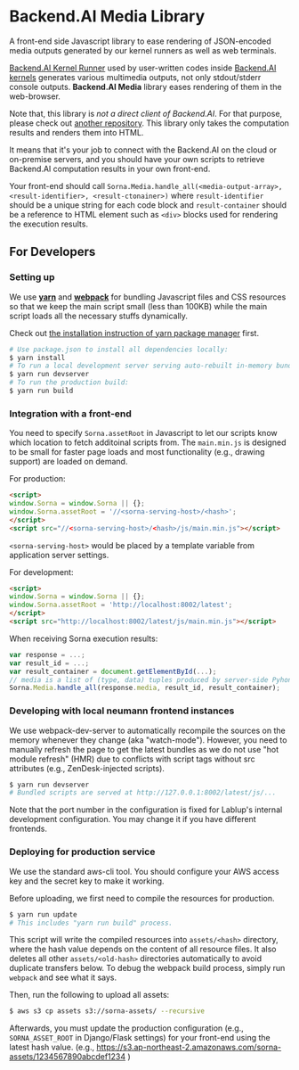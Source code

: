 # Backend.AI Media Library

A front-end side Javascript library to ease rendering of JSON-encoded media outputs
generated by our kernel runners as well as web terminals.

[Backend.AI Kernel Runner](https://github.com/lablup/backend.ai-kernel-runner)
used by user-written codes inside [Backend.AI
kernels](https://github.com/lablup/backend.ai-kernels) generates various
multimedia outputs, not only stdout/stderr console outputs.
**Backend.AI Media** library eases rendering of them in the web-browser.

Note that, this library is *not a direct client of Backend.AI*.
For that purpose, please check out [another
repository](https://github.com/lablup/backend.ai-client-js).
This library only takes the computation results and renders them into HTML.

It means that it's your job to connect with the Backend.AI on the cloud or
on-premise servers, and you should have your own scripts to retrieve Backend.AI
computation results in your own front-end.

Your front-end should call `Sorna.Media.handle_all(<media-output-array>,
<result-identifier>, <result-ctonainer>)` where `result-identifier`
should be a unique string for each code block and `result-container` should
be a reference to HTML element such as `<div>` blocks used for rendering the
execution results.


## For Developers

### Setting up

We use [**yarn**](https://yarnpkg.com) and [**webpack**](https://webpack.js.org)
for bundling Javascript files and CSS resources so that we keep the main script
small (less than 100KB) while the main script loads all the necessary stuffs
dynamically.

Check out [the installation instruction of yarn package
manager](https://yarnpkg.com/en/docs/install) first.

```sh
# Use package.json to install all dependencies locally:
$ yarn install
# To run a local development server serving auto-rebuilt in-memory bundles:
$ yarn run devserver
# To run the production build:
$ yarn run build
```

### Integration with a front-end

You need to specify `Sorna.assetRoot` in Javascript to let our scripts know
which location to fetch additoinal scripts from.
The `main.min.js` is designed to be small for faster page loads and most
functionality (e.g., drawing support) are loaded on demand.

For production:
```html
<script>
window.Sorna = window.Sorna || {};
window.Sorna.assetRoot = '//<sorna-serving-host>/<hash>';
</script>
<script src="//<sorna-serving-host>/<hash>/js/main.min.js"></script>
```
`<sorna-serving-host>` would be placed by a template variable from application
server settings.

For development:
```html
<script>
window.Sorna = window.Sorna || {};
window.Sorna.assetRoot = 'http://localhost:8002/latest';
</script>
<script src="http://localhost:8002/latest/js/main.min.js"></script>
```

When receiving Sorna execution results:
```javascript
var response = ...;
var result_id = ...;
var result_container = document.getElementById(...);
// media is a list of (type, data) tuples produced by server-side Pyhon packages
Sorna.Media.handle_all(response.media, result_id, result_container);
```


### Developing with local neumann frontend instances

We use webpack-dev-server to automatically recompile the sources on the memory
whenever they change (aka "watch-mode").
However, you need to manually refresh the page to get the latest bundles as we
do not use "hot module refresh" (HMR) due to conflicts with script tags without
src attributes (e.g., ZenDesk-injected scripts).

```sh
$ yarn run devserver
# Bundled scripts are served at http://127.0.0.1:8002/latest/js/...
```

Note that the port number in the configuration is fixed for Lablup's internal
development configuration.  You may change it if you have different frontends.

### Deploying for production service

We use the standard aws-cli tool.  You should configure your AWS access key and
the secret key to make it working.

Before uploading, we first need to compile the resources for production.

```sh
$ yarn run update
# This includes "yarn run build" process.
```

This script will write the compiled resources into `assets/<hash>` directory,
where the hash value depends on the content of all resource files.
It also deletes all other `assets/<old-hash>` directories automatically to avoid
duplicate transfers below.
To debug the webpack build process, simply run `webpack` and see what it says.

Then, run the following to upload all assets:
```sh
$ aws s3 cp assets s3://sorna-assets/ --recursive
```

Afterwards, you must update the production configuration (e.g.,
`SORNA_ASSET_ROOT` in Django/Flask settings) for your front-end using the
latest hash value.
(e.g., https://s3.ap-northeast-2.amazonaws.com/sorna-assets/1234567890abcdef1234 )

